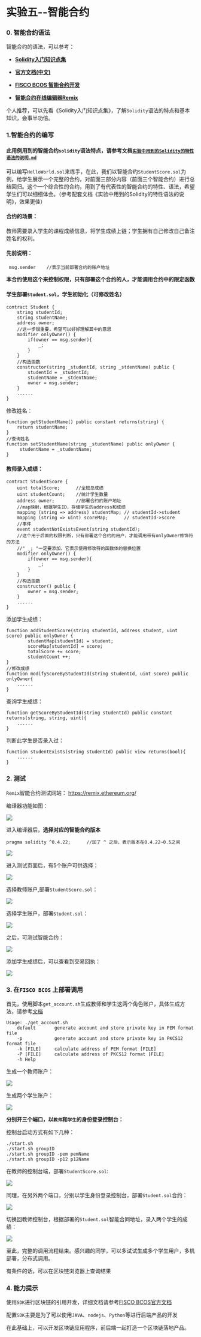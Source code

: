 # 实验五--智能合约

### 0. 智能合约语法

智能合约的语法，可以参考：

- [**Solidity入门知识点集**](https://segmentfault.com/a/1190000019208534#articleHeader29)

- [**官方文档(中文)**](https://solidity-cn.readthedocs.io/zh/develop/)
- [**FISCO BCOS 智能合约开发**](https://fisco-bcos-documentation.readthedocs.io/zh_CN/latest/docs/manual/smart_contract.html)
- [**智能合约在线编辑器Remix**](https://remix.ethereum.org/ )

个人推荐，可以先看《Solidity入门知识点集》，了解`Solidity`语法的特点和基本知识，会事半功倍。

### 1.智能合约的编写

#### 此用例用到的智能合约`solidity`语法特点，请参考文档[`实验中用到的Solidity的特性语法的说明.md`](./实验中用到的Solidity的特性语法的说明.md)

可以编写`HelloWorld.sol`来练手，在此，我们以智能合约`StudentScore.sol`为例，给学生展示一个完整的合约，对前面三部分内容（前面三个智能合约）进行总结回归。这个一个综合性的合约，用到了有代表性的智能合约的特性、语法，希望学生们可以细细体会。（参考配套文档《实验中用到的Solidity的特性语法的说明》，效果更佳）

#### 合约的场景：

教师需要录入学生的课程成绩信息，将学生成绩上链；学生拥有自己修改自己备注姓名的权利。

#### 先前说明：

```tsx
 msg.sender    //表示当前部署合约的账户地址
```

**本合约使用这个来控制权限，只有部署这个合约的人，才能调用合约中的限定函数**

#### 学生部署`Student.sol`，学生初始化（可修改姓名）

```tsx
contract Student {
    string studentId;
    string studentName;
    address owner;
    //这一步很重要，希望可以好好理解其中的意思
    modifier onlyOwner() {
        if(owner == msg.sender){
            _;
        }
    }
    //构造函数
    constructor(string _studentId, string _stdentName) public {
        studentId = _studentId;
        studentName = _stdentName;
        owner = msg.sender;
    }
    ......
}
```

修改姓名：

```
function getStudentName() public constant returns(string) {
    return studentName;
}
//查询姓名
function setStudentName(string _studentName) public onlyOwner {
     studentName = _studentName;
}
```

#### 教师录入成绩：

```tsx
contract StudentScore {
    uint totalScore;      //全班总成绩
    uint studentCount;    //统计学生数量
    address owner;        //部署合约的账户地址
    //map映射，根据学生ID，存储学生的address和成绩
    mapping (string => address) studentMap; // studentId->student
    mapping (string => uint) scoreMap;      // studentId->score
    //事件
    event studentNotExistsEvent(string studentId);
    //这个用于后面的权限判断，只有部署这个合约的用户，才能调用带有onlyOwner修饰符的方法
    //" _; "一定要添加，它表示使用修改符的函数体的替换位置
    modifier onlyOwner() {
        if(owner == msg.sender){
            _;
        }
    }
    //构造函数
    constructor() public {
        owner = msg.sender;
    }
	...... 
}
```

添加学生成绩：

```
function addStudentScore(string studentId, address student, uint score) public onlyOwner {
        studentMap[studentId] = student;
        scoreMap[studentId] = score;
        totalScore += score;
        studentCount ++;
}
//修改成绩    
function modifyScoreByStudentId(string studentId, uint score) public onlyOwner{
    ......
}
```

查询学生成绩：

```
function getScoreByStudentId(string studentId) public constant returns(string, string, uint){
	......
}
```

判断此学生是否录入过：

```
function studentExists(string studentId) public view returns(bool){
	......
}
```

### 2. 测试

`Remix`智能合约测试网站： https://remix.ethereum.org/ 

编译器功能如图：

![](./img/整体.png)

进入编译器后，**选择对应的智能合约版本**

```tsx
pragma solidity ^0.4.22;      //加了 ^ 之后，表示版本在0.4.22~0.5之间
```

![](./img/版本.png)

进入测试页面后，有5个账户可供选择：

![](./img/账户.png)

选择教师账户,部署`StudentScore.sol`：

![](./img/teacher.png)

选择学生账户，部署`Student.sol`：

![](./img/student1.png)

之后，可测试智能合约：

![](./img/执行.png)

添加学生成绩后，可以查看到交易回执：

![](./img/调用.png)

### 3. 在`FISCO BCOS` 上部署调用

首先，使用脚本`get_account.sh`生成教师和学生这两个角色账户，具体生成方法，请参考[文档](https://fisco-bcos-documentation.readthedocs.io/zh_CN/latest/docs/manual/account.html)

```tsx
Usage: ./get_account.sh
    default       generate account and store private key in PEM format file
    -p            generate account and store private key in PKCS12 format file
    -k [FILE]     calculate address of PEM format [FILE]
    -P [FILE]     calculate address of PKCS12 format [FILE]
    -h Help
```

生成一个教师账户：

![](./img/教师账户.png)

生成两个学生账户：

![](./img/生成两个学生账户.png)

**分别开三个端口，以`教师`和`学生`的身份登录控制台：**

控制台启动方式有如下几种：

```
./start.sh
./start.sh groupID
./start.sh groupID -pem pemName
./start.sh groupID -p12 p12Name
```

在教师的控制台端，部署`StudentScore.sol`:

![](./img/教师控制台.png)

同理，在另外两个端口，分别以学生身份登录控制台，部署`Student.sol`合约：

![](./img/学生控制台.png)

切换回教师控制台，根据部署的`Student.sol`智能合同地址，录入两个学生的成绩：

![](./img/教师调用.png)

至此，完整的调用流程结束。感兴趣的同学，可以多试试生成多个学生用户，多机部署，分布式调用。

有条件的话，可以在区块链浏览器上查询结果

### 4. 能力提示

使用`SDK`进行区块链的引用开发，详细文档请参考[FISCO BCOS官方文档](https://fisco-bcos-documentation.readthedocs.io/zh_CN/latest/docs/sdk/java_sdk.html) 

配置`SDK`主要是为了可以使用`JAVA`、`nodejs`、`Python`等进行后端产品的开发

在此基础上，可以开发区块链应用程序，前后端一起打造一个区块链落地产品。